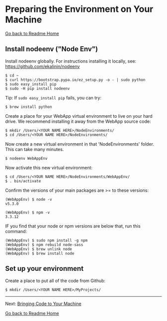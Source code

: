 # Preparing the Environment on Your Machine
[Go back to Readme Home](../../README.md)

## Install nodeenv ("Node Env")

Install nodeenv globally. For instructions installing it locally, see: https://github.com/ekalinin/nodeenv

    $ cd ~
    $ curl https://bootstrap.pypa.io/ez_setup.py -o - | sudo python
    $ sudo easy_install pip
    $ sudo -H pip install nodeenv
    
Tip: If `sudo easy_install pip` fails, you can try:

    $ brew install python

Create a place for your WebApp virtual environment to live on your hard drive. We recommend installing it
away from the WebApp source code:

    $ mkdir /Users/<YOUR NAME HERE>/NodeEnvironments/
    $ cd /Users/<YOUR NAME HERE>/NodeEnvironments/

Now create a new virtual environment in that 'NodeEnvironments' folder. This can take many minutes.

    $ nodeenv WebAppEnv

Now activate this new virtual environment:

    $ cd /Users/<YOUR NAME HERE>/NodeEnvironments/WebAppEnv/
    $ . bin/activate

Confirm the versions of your main packages are >= to these versions:

    (WebAppEnv) $ node -v
    v5.3.0

    (WebAppEnv) $ npm -v
    3.3.12
    
IF you find that your node or npm versions are below that, run this command:

    (WebAppEnv) $ sudo npm install -g npm
    (WebAppEnv) $ npm rebuild node-sass
    (WebAppEnv) $ brew unlink node
    (WebAppEnv) $ brew install node

## Set up your environment

Create a place to put all of the code from Github:

    $ mkdir /Users/<YOUR NAME HERE>/MyProjects/

---

Next: [Bringing Code to Your Machine](CLONING_CODE.md)

[Go back to Readme Home](../../README.md)

